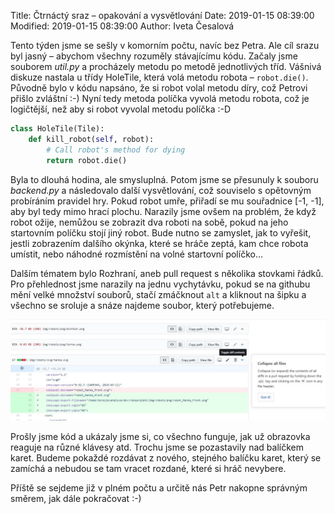 Title: Čtrnáctý sraz – opakování a vysvětlování
Date: 2019-01-15 08:39:00
Modified: 2019-01-15 08:39:00
Author: Iveta Česalová



Tento týden jsme se sešly v komorním počtu, navíc bez Petra. Ale cíl srazu byl jasný – abychom všechny rozuměly stávajícímu kódu.
Začaly jsme souborem *util.py* a procházely metodu po metodě jednotlivých tříd. Vášnivá diskuze nastala u třídy HoleTile, která volá metodu robota – `robot.die()`. Původně bylo v kódu napsáno, že si robot volal metodu díry, což Petrovi přišlo zvláštní :-) Nyní tedy metoda políčka vyvolá metodu robota, což je logičtější, než aby si robot vyvolal metodu políčka :-D

```python
class HoleTile(Tile):
    def kill_robot(self, robot):
        # Call robot's method for dying
        return robot.die()
```

Byla to dlouhá hodina, ale smysluplná. Potom jsme se přesunuly k souboru *backend.py* a následovalo další vysvětlování, což souviselo s opětovným probíráním pravidel hry.
Pokud robot umře, přiřadí se mu souřadnice [-1, -1], aby byl tedy mimo hrací plochu. Narazily jsme ovšem na problém, že když robot ožije, nemůžou se zobrazit dva roboti na sobě, pokud na jeho startovním políčku stojí jiný robot. Bude nutno se zamyslet, jak to vyřešit, jestli zobrazením dalšího okýnka, které se hráče zeptá, kam chce robota umístit, nebo náhodné rozmístění na volné startovní políčko…

Dalším tématem bylo Rozhraní, aneb pull request s několika stovkami řádků. Pro přehlednost jsme narazily na jednu vychytávku, pokud se na githubu mění velké množství souborů, stačí zmáčknout `alt` a kliknout na šipku a všechno se sroluje a snáze najdeme soubor, který potřebujeme.

 ![github](./images/github.jpg)


Prošly jsme kód a ukázaly jsme si, co všechno funguje, jak už obrazovka reaguje na různé klávesy atd. Trochu jsme se pozastavily nad balíčkem karet. Budeme pokaždé rozdávat z nového, stejného balíčku karet, který se zamíchá a nebudou se tam vracet rozdané, které si hráč nevybere.

Příště se sejdeme již v plném počtu a určitě nás Petr nakopne správným směrem, jak dále pokračovat :-)
